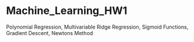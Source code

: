 # Machine_Learning_HW1
Polynomial Regression, Multivariable Ridge Regression, Sigmoid Functions, Gradient Descent, Newtons Method
